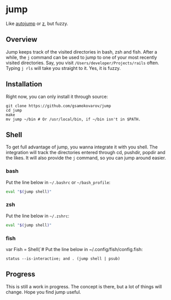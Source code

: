 # jump

Like [autojump] or [z], but fuzzy.

## Overview

Jump keeps track of the visited directories in bash, zsh and fish. After a
while, the `j` command can be used to jump to one of your most recently visited
directories. Say, you visit `/Users/developer/Projects/rails` often. Typing `j
rls` will take you straight to it. Yes, it is fuzzy.

## Installation

Right now, you can only install it through source:

```shell
git clone https://github.com/gsamokovarov/jump
cd jump
make
mv jump ~/bin # Or /usr/local/bin, if ~/bin isn't in $PATH.
```

## Shell

To get full advantage of jump, you wanna integrate it with you shell. The
integration will track the directories entered through cd, pushdir, popdir and
the likes. It will also provide the `j` command, so you can jump around easier.

### bash

Put the line below in `~/.bashrc` or `~/bash_profile`:

```bash
eval "$(jump shell)"
```

### zsh

Put the line below in `~/.zshrc`:

```zsh
eval "$(jump shell)"
```

### fish

var Fish = Shell(`# Put the line below in ~/.config/fish/config.fish:

```fish
status --is-interactive; and . (jump shell | psub)
```

## Progress

This is still a work in progress. The concept is there, but a lot of things
will change. Hope you find jump useful.

[autojump]: https://github.com/wting/autojump
[z]: https://github.com/rupa/z
